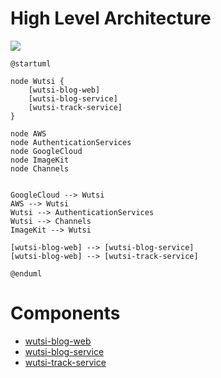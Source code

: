 # High Level Architecture

![](https://www.planttext.com/api/plantuml/img/VL1B3i8W5Do_Kt01hc1gkZ36PHTTc2ueVQ542WayseNnxhQXIcDLLimdCozJ11AUuc00hEkGrP62PdTWyxjE2-2jSOfFs3PinmRqevROR0NoGjwoybY3ZtMrVYBrQ4bBGThPAlb2qaxEAOEbSR5Bn7aG2Y-Q4YfxOIsQ000R9-FyiDuDSqk6aCW5_oZDXdVqgt4J0xiX5kth3l-S7yD0WRQRXty2)

```plantuml
@startuml

node Wutsi {
    [wutsi-blog-web] 
    [wutsi-blog-service]
    [wutsi-track-service]
}

node AWS
node AuthenticationServices
node GoogleCloud
node ImageKit
node Channels


GoogleCloud --> Wutsi 
AWS --> Wutsi
Wutsi --> AuthenticationServices
Wutsi --> Channels
ImageKit --> Wutsi

[wutsi-blog-web] --> [wutsi-blog-service]
[wutsi-blog-web] --> [wutsi-track-service]

@enduml
```

# Components
- [wutsi-blog-web](wutsi-blog-web)
- [wutsi-blog-service](wutsi-blog-service)
- [wutsi-track-service](wutsi-track-service)
